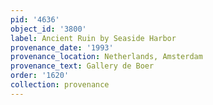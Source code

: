 ```yaml
---
pid: '4636'
object_id: '3800'
label: Ancient Ruin by Seaside Harbor
provenance_date: '1993'
provenance_location: Netherlands, Amsterdam
provenance_text: Gallery de Boer
order: '1620'
collection: provenance
---
```

